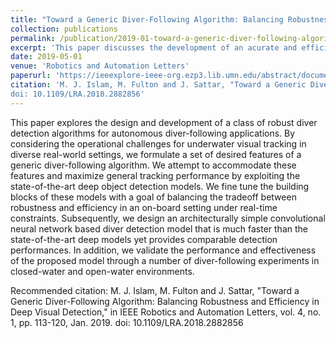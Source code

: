 ```yaml
---
title: "Toward a Generic Diver-Following Algorithm: Balancing Robustness and Efficiency in Deep Visual Detection"
collection: publications
permalink: /publication/2019-01-toward-a-generic-diver-following-algorithm
excerpt: 'This paper discusses the development of an acurate and efficient deep visual diver detector.'
date: 2019-05-01
venue: 'Robotics and Automation Letters'
paperurl: 'https://ieeexplore-ieee-org.ezp3.lib.umn.edu/abstract/document/8543168'
citation: 'M. J. Islam, M. Fulton and J. Sattar, "Toward a Generic Diver-Following Algorithm: Balancing Robustness and Efficiency in Deep Visual Detection," in IEEE Robotics and Automation Letters, vol. 4, no. 1, pp. 113-120, Jan. 2019.
doi: 10.1109/LRA.2018.2882856'
---
```


This paper explores the design and development of a class of robust diver detection algorithms for autonomous diver-following applications. By considering the operational challenges for underwater visual tracking in diverse real-world settings, we formulate a set of desired features of a generic diver-following algorithm. We attempt to accommodate these features and maximize general tracking performance by exploiting the state-of-the-art deep object detection models. We fine tune the building blocks of these models with a goal of balancing the tradeoff between robustness and efficiency in an on-board setting under real-time constraints. Subsequently, we design an architecturally simple convolutional neural network based diver detection model that is much faster than the state-of-the-art deep models yet provides comparable detection performances. In addition, we validate the performance and effectiveness of the proposed model through a number of diver-following experiments in closed-water and open-water environments.

Recommended citation: M. J. Islam, M. Fulton and J. Sattar, "Toward a Generic Diver-Following Algorithm: Balancing Robustness and Efficiency in Deep Visual Detection," in IEEE Robotics and Automation Letters, vol. 4, no. 1, pp. 113-120, Jan. 2019.
doi: 10.1109/LRA.2018.2882856